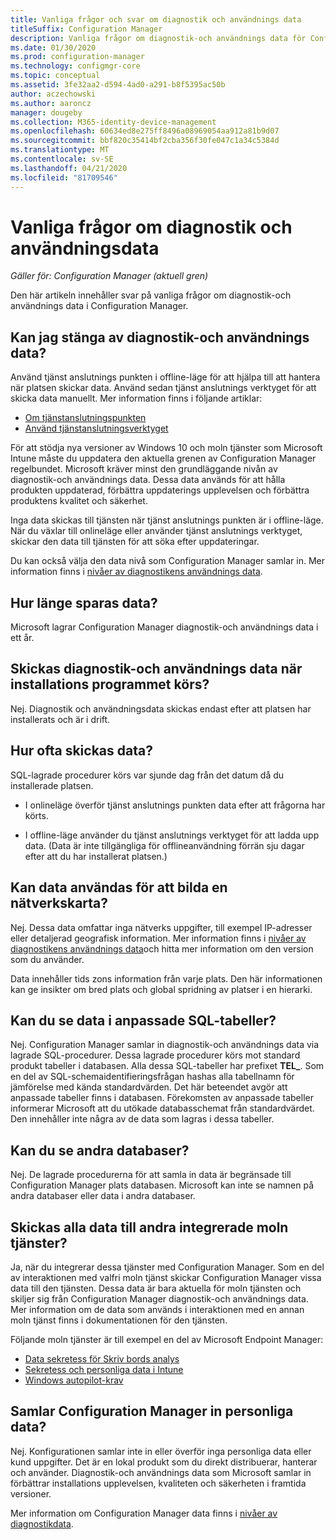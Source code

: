 ```yaml
---
title: Vanliga frågor och svar om diagnostik och användnings data
titleSuffix: Configuration Manager
description: Vanliga frågor om diagnostik-och användnings data för Configuration Manager
ms.date: 01/30/2020
ms.prod: configuration-manager
ms.technology: configmgr-core
ms.topic: conceptual
ms.assetid: 3fe32aa2-d594-4ad0-a291-b8f5395ac50b
author: aczechowski
ms.author: aaroncz
manager: dougeby
ms.collection: M365-identity-device-management
ms.openlocfilehash: 60634ed8e275ff8496a08969054aa912a81b9d07
ms.sourcegitcommit: bbf820c35414bf2cba356f30fe047c1a34c5384d
ms.translationtype: MT
ms.contentlocale: sv-SE
ms.lasthandoff: 04/21/2020
ms.locfileid: "81709546"
---
```

# <a name="frequently-asked-questions-about-diagnostics-and-usage-data"></a>Vanliga frågor om diagnostik och användningsdata

*Gäller för: Configuration Manager (aktuell gren)*

Den här artikeln innehåller svar på vanliga frågor om diagnostik-och användnings data i Configuration Manager.

## <a name="can-i-turn-off-diagnostic-and-usage-data"></a><a name="bkmk_off"></a>Kan jag stänga av diagnostik-och användnings data?

Använd tjänst anslutnings punkten i offline-läge för att hjälpa till att hantera när platsen skickar data. Använd sedan tjänst anslutnings verktyget för att skicka data manuellt. Mer information finns i följande artiklar:

- [Om tjänstanslutningspunkten](../../servers/deploy/configure/about-the-service-connection-point.md)
- [Använd tjänstanslutningsverktyget](../../servers/manage/use-the-service-connection-tool.md)

För att stödja nya versioner av Windows 10 och moln tjänster som Microsoft Intune måste du uppdatera den aktuella grenen av Configuration Manager regelbundet. Microsoft kräver minst den grundläggande nivån av diagnostik-och användnings data. Dessa data används för att hålla produkten uppdaterad, förbättra uppdaterings upplevelsen och förbättra produktens kvalitet och säkerhet.

Inga data skickas till tjänsten när tjänst anslutnings punkten är i offline-läge. När du växlar till onlineläge eller använder tjänst anslutnings verktyget, skickar den data till tjänsten för att söka efter uppdateringar.

Du kan också välja den data nivå som Configuration Manager samlar in. Mer information finns i [nivåer av diagnostikens användnings data](levels-overview.md).

## <a name="what-is-the-data-retention-period"></a><a name="bkmk_retention"></a> Hur länge sparas data?

Microsoft lagrar Configuration Manager diagnostik-och användnings data i ett år.

## <a name="is-diagnostics-and-usage-data-sent-when-setup-runs"></a><a name="bkmk_update"></a>Skickas diagnostik-och användnings data när installations programmet körs?

Nej. Diagnostik och användningsdata skickas endast efter att platsen har installerats och är i drift.

## <a name="how-frequently-is-the-data-sent"></a><a name="bkmk_frequency"></a> Hur ofta skickas data?

SQL-lagrade procedurer körs var sjunde dag från det datum då du installerade platsen.

- I onlineläge överför tjänst anslutnings punkten data efter att frågorna har körts.

- I offline-läge använder du tjänst anslutnings verktyget för att ladda upp data. (Data är inte tillgängliga för offlineanvändning förrän sju dagar efter att du har installerat platsen.)  

## <a name="can-the-data-be-used-to-form-a-network-map"></a><a name="bkmk_network"></a> Kan data användas för att bilda en nätverkskarta?

Nej. Dessa data omfattar inga nätverks uppgifter, till exempel IP-adresser eller detaljerad geografisk information. Mer information finns i [nivåer av diagnostikens användnings data](levels-overview.md#bkmk_versions)och hitta mer information om den version som du använder.

Data innehåller tids zons information från varje plats. Den här informationen kan ge insikter om bred plats och global spridning av platser i en hierarki.

## <a name="can-you-see-data-in-custom-sql-tables"></a><a name="bkmk_tables"></a>Kan du se data i anpassade SQL-tabeller?

Nej. Configuration Manager samlar in diagnostik-och användnings data via lagrade SQL-procedurer. Dessa lagrade procedurer körs mot standard produkt tabeller i databasen. Alla dessa SQL-tabeller har prefixet **TEL_**. Som en del av SQL-schemaidentifieringsfrågan hashas alla tabellnamn för jämförelse med kända standardvärden. Det här beteendet avgör att anpassade tabeller finns i databasen. Förekomsten av anpassade tabeller informerar Microsoft att du utökade databasschemat från standardvärdet. Den innehåller inte några av de data som lagras i dessa tabeller.

## <a name="can-you-see-other-databases"></a><a name="bkmk_databases"></a>Kan du se andra databaser?

Nej. De lagrade procedurerna för att samla in data är begränsade till Configuration Manager plats databasen. Microsoft kan inte se namnen på andra databaser eller data i andra databaser.

## <a name="is-any-data-sent-to-other-integrated-cloud-services"></a><a name="bkmk_cloud"></a>Skickas alla data till andra integrerade moln tjänster?

Ja, när du integrerar dessa tjänster med Configuration Manager. Som en del av interaktionen med valfri moln tjänst skickar Configuration Manager vissa data till den tjänsten. Dessa data är bara aktuella för moln tjänsten och skiljer sig från Configuration Manager diagnostik-och användnings data. Mer information om de data som används i interaktionen med en annan moln tjänst finns i dokumentationen för den tjänsten.

Följande moln tjänster är till exempel en del av Microsoft Endpoint Manager:

- [Data sekretess för Skriv bords analys](../../../desktop-analytics/privacy.md)
- [Sekretess och personliga data i Intune](https://docs.microsoft.com/intune/protect/privacy-personal-data)
- [Windows autopilot-krav](https://docs.microsoft.com/windows/deployment/windows-autopilot/windows-autopilot-requirements)

## <a name="does-configuration-manager-collect-any-personal-data"></a><a name="bkmk_personal"></a>Samlar Configuration Manager in personliga data?

Nej. Konfigurationen samlar inte in eller överför inga personliga data eller kund uppgifter. Det är en lokal produkt som du direkt distribuerar, hanterar och använder. Diagnostik-och användnings data som Microsoft samlar in förbättrar installations upplevelsen, kvaliteten och säkerheten i framtida versioner.

Mer information om Configuration Manager data finns i [nivåer av diagnostikdata](levels-overview.md).
